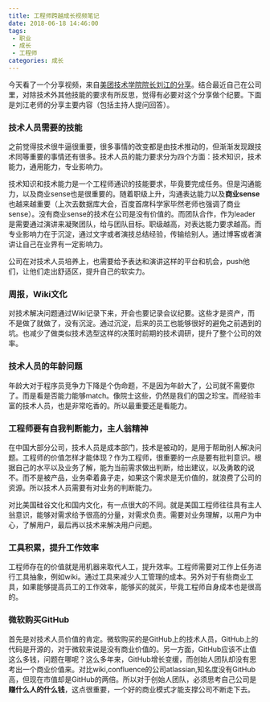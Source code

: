 ```yaml
---
title: 工程师跨越成长视频笔记
date: 2018-06-18 14:46:00
tags: 
 - 职业
 - 成长
 - 工程师
categories: 成长
---
```

今天看了一个分享视频，来自[美团技术学院院长刘江的分享](http://www.yxtvg.com/toutiao/5413179/20180607V0R7XU00.html)。结合最近自己在公司里，对除技术外其他技能的要求有所反思，觉得有必要对这个分享做个纪要。下面是刘江老师的分享主要内容（包括主持人提问回答）。

### 技术人员需要的技能
之前觉得技术很牛逼很重要，很多事情的改变都是由技术推动的，但渐渐发现跟技术同等重要的事情还有很多。技术人员的能力要求分为四个方面：技术知识，技术能力，通用能力，专业影响力。

技术知识和技术能力是一个工程师通识的技能要求，毕竟要完成任务。但是沟通能力，以及商业sense也是很重要的。随着职级上升，沟通表达能力以及**商业sense**也越来越重要（上次去数据库大会，百度首席科学家毕然老师也强调了商业sense）。没有商业sense的技术在公司是没有价值的。而团队合作，作为leader是需要通过演讲来凝聚团队，给与团队目标。职级越高，对表达能力要求越高。而专业影响力在于沉淀，通过文字或者演技总结经验，传输给别人。通过博客或者演讲让自己在业界有一定影响力。

公司在对技术人员培养上，也需要给予表达和演讲这样的平台和机会，push他们，让他们走出舒适区，提升自己的软实力。
<!-- more -->
### 周报，Wiki文化
对技术解决问题通过Wiki记录下来，开会也要记录会议纪要。这些才是资产，而不是做了就做了，没有沉淀。通过沉淀，后来的员工也能够很好的避免之前遇到的坑。也减少了做类似技术选型这样的决策时前期的技术调研，提升了整个公司的效率。

### 技术人员的年龄问题
年龄大对于程序员竞争力下降是个伪命题，不是因为年龄大了，公司就不需要你了。而是看是否能力能够match。像院士这些，仍然是我们的国之珍宝。而经验丰富的技术人员，也是非常吃香的。所以最重要还是看能力。

### 工程师要有自我判断能力，主人翁精神
在中国大部分公司，技术人员是成本部门，技术是被动的，是用于帮助别人解决问题。工程师的价值怎样才能体现？作为工程师，很重要的一点是要有批判意识。根据自己的水平以及业务了解，能为当前需求做出判断，给出建议，以及勇敢的说不。而不是被产品，业务牵着鼻子走，如果这个需求是无价值的，就浪费了公司的资源。所以技术人员需要有对业务的判断能力。

对比美国硅谷文化和国内文化，有一点很大的不同。就是美国工程师往往具有主人翁意识，能够对需求给予很高的分量，对需求负责。需要对业务理解，以用户为中心，了解用户，最后再以技术来解决用户问题。

### 工具积累，提升工作效率
工程师存在的价值就是用机器来取代人工，提升效率。工程师需要对工作上任务进行工具抽象，例如wiki。通过工具来减少人工管理的成本。另外对于有些商业工具，如果能够提高员工的工作效率，能够买的就买，毕竟工程师自身成本也是很高的。

### 微软购买GitHub
首先是对技术人员价值的肯定。微软购买的是GitHub上的技术人员，GitHub上的代码是开源的，对于微软来说是没有商业价值的。另一方面，GitHub应该不止值这么多钱，问题在哪呢？这么多年来，GitHub增长变缓，而创始人团队却没有思考出一个商业价值来。对比wiki,confluence的公司atlassian,知名度没有GitHub高，但现在市值却是GitHub的两倍。所以对于创始人团队，必须思考自己公司是**赚什么人的什么钱**，这点很重要，一个好的商业模式才能支撑公司不断走下去。
